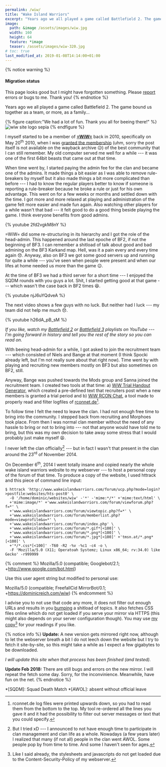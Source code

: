 ```yaml
---
permalink: /wiw/
title: "Wake Island Warriors"
excerpt: "Years ago we all played a game called Battlefield 2. The game bound us together as a team, or, as a family..."
image:
  path: &image /assets/images/wiw.jpg
  width: 160
  height: 64
  feature: *image
  teaser: /assets/images/wiw-320.jpg
# toc: true
last_modified_at: 2019-01-08T14:14:00+01:00
---
```


{% notice warning %}
#### Migration status
This page looks good but I might have forgotten something. Please [report](/contact/) errors or bugs to me. Thank you!
{% endnotice %}

Years ago we all played a game called Battlefield 2. The game bound us together as a team, or more, as a family...

{% figure caption:"We had a lot of fun. Thank you all for beeing there!" %}
![wiw site logo sepia](/assets/images/wiw-logo-sepia.jpg)
{% endfigure %}

I myself started to be a member of [**=WiW=**][wiwforum] back in 2010, specifically on May 20<sup>th</sup> 2010, when I was [granted the membership](https://web.archive.org/web/20100524010630/http://www.wakeislandwarriors.com/community/viewforum.php?f=5) (uhm, sorry the post itself is not available on the wayback archive :disappointed_relieved:)  of the best community that I can still remember. My old computer served me well for a while --- it was one of the first 64bit beasts that came out at that time.

When time went by, I started paying the admin fee for the clan and became one of the admins. It made things a bit easier as I was able to remove rule-breakers by myself but it also made things a bit more complicated than before --- I had to know the regular players better to know if someone is reporting a rule-breaker because he broke a rule or just for his own advantage. This went on for a few weeks or months and settled down with the time. I got more and more relaxed at playing and administration of the game felt more easier and made fun again. Also watching other players for a while wasn't that bad --- it felt good to do a good thing beside playing the game. I think everyone benefits from good admins.

{% youtube 2fd2vgkM8nY %}

=WiW= did some re-structuring in its hierarchy and I got the role of the head-admin. This happened around the last epoche of BF2, if not the beginning of BF3. I can remember a shitload of talk about good and bad admining on the BF3 Karkand map. Hell, was it a pain every and every time again :disappointed:. Anyway, also on BF3 we got some good servers up and running for quite a while --- you've seen when people were present and when our lifes at home needed us more than the game :wink:.

At the time of BF3 we had a third server for a short time --- I enjoyed the SQDM rounds with you guys a lot. Shit, I started getting good at that game --- which wasn't the case back in BF2 times :satisfied:.

{% youtube njJ6uYQdveA %}

The next video shows a few guys with no luck. But neither had I luck --- my team did not help me much :disappointed:.

{% youtube h26dA_pB_sM %}

*If you like, watch my [Battlefield 2](https://www.youtube.com/playlist?list=PLAVuOpof7vDrLj6gNgPIAde6CLZC5CoCy) or [Battlefield 3](https://www.youtube.com/playlist?list=PLAVuOpof7vDoNS_1ECqkx5XusLjI7CjMM) playlists on YouTube --- I'm going forward in history and tell you the rest of the story so you can read on.*

With beeing head-admin for a while, I got asked to join the recruitment team --- which consisted of Niels and Bange at that moment (I think Spocki already left, but I'm not really sure about that right now). Time went by with playing and recruiting new members mostly on BF3 but also sometimes on BF2, still. 

Anyway, Bange was pushed towards the Mods group and Sanna joined the recruitment team. I created two tools at that time: a) [WiW Trial Handout Generator](https://github.com/freefallcid/wiw-trial-handout), which created a pre-defined text that recruiters post when a new members is granted a trial period and b) [WiW RCON Chat](https://github.com/freefallcid/wiw-rcon-chat), a tool made to properly read and filter logfiles of [rconnet.de](http://rconnet.de)[^rconnet].

To follow time I felt the need to leave the clan. I had not enough free time to bring into the community. I stepped back from recruiting and Morphoes took place. From then I was normal clan member without the need of any hassle to bring or not to bring into --- not that anyone would have told me to bring, but this was my own decision to take away some stress that I would probably just make myself :tired_face:.

I never left the clan officially[^clan] --- but in fact I wasn't that present in the clan around the 23<sup>rd</sup> of November 2014.

On December 6<sup>th</sup>, 2014 I went totally insane and copied nearly the whole wake island warriors website to my webserver --- to host a personal copy of the forum of that time. To produce a copy of the website, I used httrack and this piece of command line input:

``` console
$ httrack 'http://www.wakeislandwarriors.com/forum/ucp.php?mode=login?>postfile:websites/hts-post0' \
  -O '/home/dominic/websites/wiw' -'*' -'mime:*/*' +'mime:text/html' \
  +'mime:image/*' +'www.wakeislandwarriors.com/forum/viewforum.php?f=*' \
  +'www.wakeislandwarriors.com/forum/viewtopic.php?f=*' \
  +'www.wakeislandwarriors.com/forum/memberlist.php?mode=viewprofile&u=*' \
  +'www.wakeislandwarriors.com/forum/index.php' \
  +'www.wakeislandwarriors.com/forum/*.gif*[<100]' \
  +'www.wakeislandwarriors.com/forum/*.png*[<100]' \
  +'www.wakeislandwarriors.com/forum/*.jpg*[<100]' +'tmsn.at/*.png*[<100]' \
  +'*/*.css*[<100]' -T60 -R2 -%v -%c1 -c4 -o \
  -F 'Mozilla/5.0 (X11; Operatoah Systemz; Linux x86_64; rv:34.0) like Gecko' -r999999
```

{% comment %}
Mozilla/5.0 (compatible; Googlebot/2.1; +http://www.google.com/bot.html)

Use this user agent string but modified to personal use:

Mozilla/5.0 (compatible; FreefallCid MirrorBot/0.1; +https://dominicreich.com/wiw)
{% endcomment %}

I advise you to not use that code any more, it does not filter out enough URLs and results in you [bumping][bumping] a shitload of topics. It also fetches CSS files online which do not get loaded if you serve your mirror via HTTPS (this might also depends on your server configuration though). You may use [my copy](/dominic/wiw-archive/)[^mirror] for your readings if you like.

[wiwforum]: http://www.wakeislandwarriors.eu/forum/
[bumping]: https://www.webopedia.com/TERM/T/thread_bump.html

[^rconnet]: rconnet.de log files were printed upwards down, so you had to read them from the bottom to the top. My tool re-ordered all the lines you gave it and it had the possibility to filter out server messages or text that you could specify.
[^mirror]: Like I said already, the stylesheets and javascripts do not get loaded due to the Content-Security-Policy of my webserver.
[^clan]: But I tried xD --- I announced to not have enough time to participate in clan management and clan life as a whole. Nowadays (a few years later) I realized that many (if not all) people in the clan went AWOL. Some people pop by from time to time. And some I haven't seen for ages.

{% notice info %}
**Update:** A new version gets mirrored right now, although to let the webserver breath a bit I do not leech down the website but I try to fetch it site-by-site, so this might take a while as I expect a few gigabytes to be downloaded.

*I will update this site when that process has been finished (and tested).*

**Update Feb 2018:** There are still bugs and errors on the new mirror. I will repeat the fetch some day. Sorry, for the inconvinience. Meanwhile, have fun on the net.
{% endnotice %}

*[SQDM]: Squad Death Match
*[AWOL]: absent without official leave

